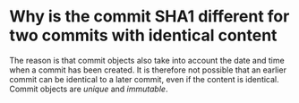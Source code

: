 # Why is the commit SHA1 different for two commits with identical content

The reason is that commit objects also take into account the date and time when
a commit has been created.  It is therefore not possible that an earlier commit
can be identical to a later commit, even if the content is identical.  Commit
objects are *unique* and *immutable*.
